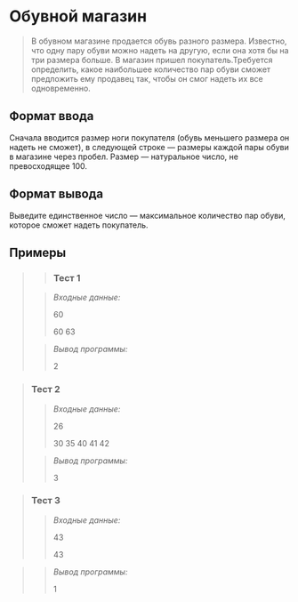 # Обувной магазин

>В обувном магазине продается обувь разного размера. Известно, что одну пару обуви можно надеть на другую, если она хотя бы на три размера больше. В магазин пришел покупатель.Требуется определить, какое наибольшее количество пар обуви сможет предложить ему продавец так, чтобы он смог надеть их все одновременно.


## Формат ввода

Сначала вводится размер ноги покупателя (обувь меньшего размера он надеть не сможет), в следующей строке — размеры каждой пары обуви в магазине через пробел. Размер — натуральное число, не превосходящее 100.



## Формат вывода

Выведите единственное число — максимальное количество пар обуви, которое сможет надеть покупатель.



 ## Примеры
>
> >### Тест 1
>
>>*Входные данные:*
>>
>>60
>>
>>60 63
>>
>>
>>
>>
>>
>>
>>
>> 
> 
>>*Вывод программы:*
>>
>>2
>>

 
>### Тест 2
>
>>*Входные данные:*
>>
>>
>>26 
>>
>>30 35 40 41 42
>>
>>
>>
>>
>> 
>>
>>
>>
>>
>>
>
>>*Вывод программы:*
>>
>>3

>### Тест 3
>>
>>*Входные данные:*
>>
>>
>>
>>43
>>
>>43
>> 
>>
>> 
>>
>>
>>

>>*Вывод программы:*
>>
>>1
>>
>>